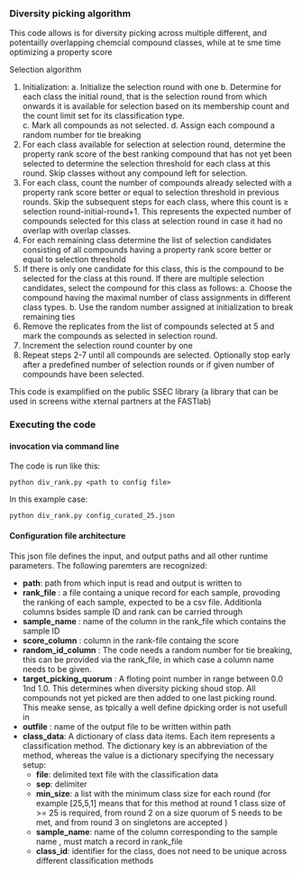 ### Diversity picking algorithm

This code allows is for diversity picking across multiple different, and potentailly overlapping chemcial compound classes, while at te sme time optimizing a property score 

Selection algorithm
1.	Initialization:
	a.	Initialize the selection round with one
	b.	Determine for each class the initial round, that is the selection round from which onwards it is available for selection based on its membership count and the count limit set for its classification type.  
	c.	Mark all compounds as not selected.
	d.	Assign each compound a random number for tie breaking
2.	For each class available for selection at selection round, determine the property rank score of the best ranking compound that has not yet been selected to determine the selection threshold for each class at this round. Skip classes without any compound left for selection.
3.	For each class, count the number of compounds already selected with a property rank score better or equal to selection threshold in previous rounds. Skip the subsequent steps for each class, where this count is ≥ selection round-initial-round+1. This represents the expected number of compounds selected for this class at selection round in case it had no overlap with overlap classes.  
4.	For each remaining class determine the list of selection candidates consisting of all compounds having a  property rank score better or equal to selection threshold 
5.	If there is only one candidate for this class, this is the compound to be selected for the class at this round. If there are multiple selection candidates, select the compound for this class as follows:
	a.	Choose the compound having the maximal number of class assignments in different class types. 
	b.	Use the random number assigned at initialization to break remaining ties
6.	Remove the replicates from the list of compounds selected at 5 and mark the compounds as selected in selection round. 
7.	Increment the selection round counter by one 
8.	Repeat steps 2-7 until all compounds are selected. Optionally stop early after a predefined number of selection rounds or if given number of compounds have been selected.   

This code is examplified on the public SSEC library (a library that can be used in screens withe xternal partners at the FASTlab)

### Executing the code

#### invocation via command line

The code is run like this:

	python div_rank.py <path to config file>

In this example case:

	python div_rank.py config_curated_25.json


#### Configuration file architecture
This json file defines the input, and output paths and all other runtime parameters. The following paremters are recognized:

- **path**: path from which input is read and output is written to
- **rank_file** : a file containg a unique record for each sample, provoding the ranking of each sample, expected to be a csv file. Additionla columns bsides sample ID and rank can be carried through
- **sample_name** : name of the column in the rank_file which contains the sample ID
- **score_column** : column in the rank-file containg the score
- **random_id_column** : The code needs a random number for tie breaking, this can be provided via the rank_file, in which case a column name needs to be given. 
- **target_picking_quorum** : A floting point number in range between 0.0 1nd 1.0. This determines when diversity picking shoud stop. All compounds not yet picked are then added to one last picking round. This meake sense, as tpically a well define dpicking order is not usefull in 
- **outfile** : name of the output file to be written within path
- **class_data**: A dictionary of class data items. Each item represents a classification method. The dictionary key is an abbreviation of the method, whereas the value is a dictionary specifying the necessary setup:
	- **file**: delimited text file with the classification data
    - **sep**: delimiter
    - **min_size**: a list with the minimum class size for each round (for example \[25,5,1\] means that for this method at round 1 class size of >= 25 is required, from round 2 on a size quorum of 5 needs to be met, and from round 3 on singletons are accepted )
    - **sample_name**: name of the column corresponding to the sample name , must match a record in rank_file
    - **class_id**: identifier for the class, does not need to be unique across different classification methods

